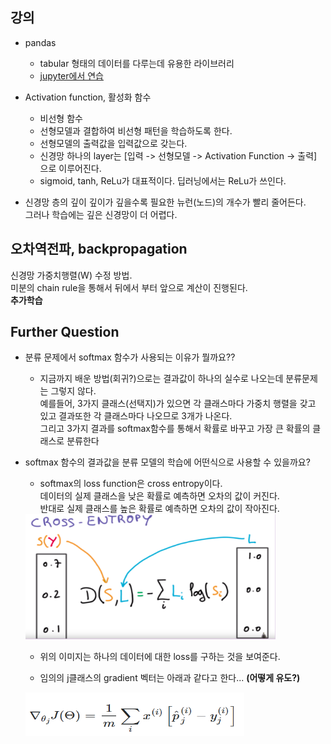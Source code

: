 ## 강의

* pandas  
  * tabular 형태의 데이터를 다루는데 유용한 라이브러리  
  * [jupyter에서 연습](https://github.com/bitwarrior1/bcaitech/blob/main/new/code/hmm.ipynb)

* Activation function, 활성화 함수
  * 비선형 함수  
  * 선형모델과 결합하여 비선형 패턴을 학습하도록 한다.  
  * 선형모델의 출력값을 입력값으로 갖는다.  
  * 신경망 하나의 layer는 [입력 -> 선형모델 -> Activation Function -> 출력] 으로 이루어진다.  
  * sigmoid, tanh, ReLu가 대표적이다. 딥러닝에서는 ReLu가 쓰인다.  

* 신경망 층의 깊이
  깊이가 깊을수록 필요한 뉴런(노드)의 개수가 빨리 줄어든다.  
  그러나 학습에는 깊은 신경망이 더 어렵다.


## 오차역전파, backpropagation

신경망 가중치행렬(W) 수정 방법.  
미분의 chain rule을 통해서 뒤에서 부터 앞으로 계산이 진행된다.  
__추가학습__



## Further Question
* 분류 문제에서 softmax 함수가 사용되는 이유가 뭘까요??  
  * 지금까지 배운 방법(회귀?)으로는 결과값이 하나의 실수로 나오는데 분류문제는 그렇지 않다.  
  예를들어, 3가지 클래스(선택지)가 있으면 각 클래스마다 가중치 행렬을 갖고 있고 결과또한 각 클래스마다 나오므로 3개가 나온다.  
  그리고 3가지 결과를 softmax함수를 통해서 확률로 바꾸고 가장 큰 확률의 클래스로 분류한다
  
* softmax 함수의 결과값을 분류 모델의 학습에 어떤식으로 사용할 수 있을까요?
  * softmax의 loss function은 cross entropy이다.    
  데이터의 실제 클래스을 낮은 확률로 예측하면 오차의 값이 커진다.    
  반대로 실제 클래스를 높은 확률로 예측하면 오차의 값이 작아진다.  
  
  <img src="https://github.com/bitwarrior1/bcaitech/blob/main/new/img/cross%20entropy%20loss%20function.png" width="400" height="200">
  
  * 위의 이미지는 하나의 데이터에 대한 loss를 구하는 것을 보여준다.
  
  * 임의의 j클래스의 gradient 벡터는 아래과 같다고 한다... __(어떻게 유도?)__
  <img src="https://github.com/bitwarrior1/bcaitech/blob/main/new/img/cross_entropy_gradient_vector.png" width="350" height="70">
    
